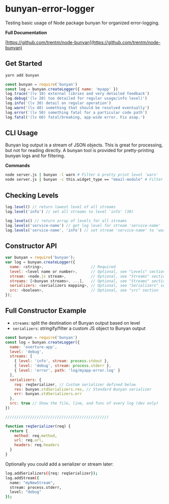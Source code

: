 # bunyan-error-logger

Testing basic usage of Node package bunyan for organized error-logging.

**Full Documentation**

[https://github.com/trentm/node-bunyan](https://github.com/trentm/node-bunyan)

## Get Started

```sh
yarn add bunyan
```

```js
const bunyan = require('bunyan')
const log = bunyan.createLogger({ name: 'myapp' })
log.trace('(lv 10) external libries and very detailed feedback')
log.debug('(lv 20) too detailed for regular usage/info level)')
log.info('(lv 30) detail on regular operation')
log.warn('(lv 40) something that should be resolved eventually')
log.error('(lv 50) something fatal for a particular code path')
log.fatal('(lv 60) fatal/breaking, app-wide error. Fix asap.')
```

## CLI Usage

Bunyan log output is a stream of JSON objects. This is great for processing, but not for reading directly. A bunyan tool is provided for pretty-printing bunyan logs and for filtering.

**Commands**

```sh
node server.js | bunyan -l warn # Filter & pretty print level 'warn'
node server.js | bunyan -c this.widget_type == "email-module" # Filter based on any createLogger() field
```

## Checking Levels

```js
log.level() // return lowest level of all streams
log.level('info') // set all streams to level 'info' (30)

log.levels() // return array of levels for all streams
log.levels('service-name') // get log level for stream 'service-name'
log.levels('service-name', 'info') // set stream 'service-name' to 'warn' (40)
```

## Constructor API

```js
var bunyan = require('bunyan');
var log = bunyan.createLogger({
  name: <string>,                     // Required
  level: <level name or number>,      // Optional, see "Levels" section
  stream: <node.js stream>,           // Optional, see "Streams" section
  streams: [<bunyan streams>, ...],   // Optional, see "Streams" section
  serializers: <serializers mapping>, // Optional, see "Serializers" section
  src: <boolean>,                     // Optional, see "src" section
});
```

## Full Constructor Example

* `streams`: split the destination of Bunyan output based on level
* `serializers`: stringify/filter a custom JS object to Bunyan output

```js
const bunyan = require('bunyan')
const log = bunyan.createLogger({
  name: 'overture-app',
  level: 'debug',
  streams: [
    { level: 'info', stream: process.stdout },
    { level: 'debug', stream: process.stderr },
    { level: 'error', path: 'log/myapp-error.log' }
  ],
  serializers: {
    req: reqSerializer, // Custom serializer defined below
    res: bunyan.stdSerializers.res, // Standard Bunyan serializer
    err: bunyan.stdSerializers.err
  },
  src: true // Show the file, line, and func of every log (dev only)
})

//////////////////////////////////////////////

function reqSerializer(req) {
  return {
    method: req.method,
    url: req.url,
    headers: req.headers
  }
}
```

Optionally you could add a serializer or stream later:

```sh
log.addSerializers({req: reqSerializer});
log.addStream({
  name: "myNewStream",
  stream: process.stderr,
  level: "debug"
});
```
